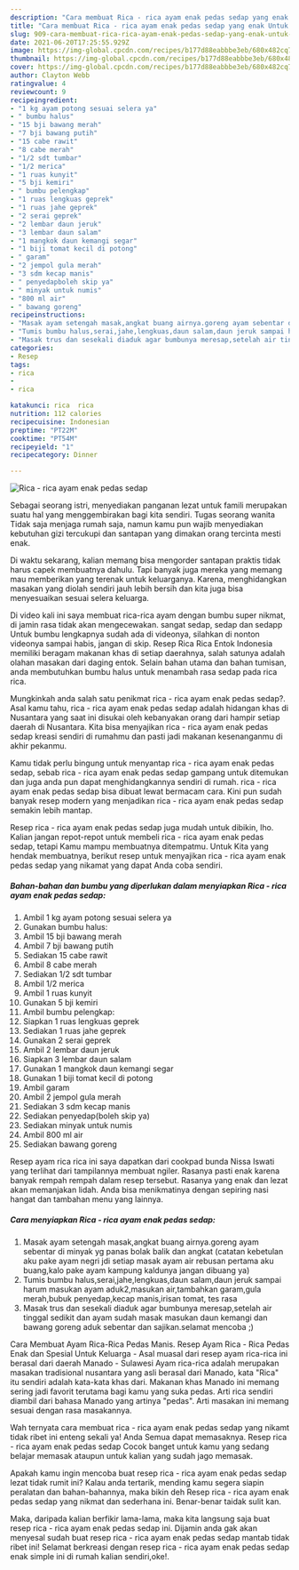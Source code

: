 ```yaml
---
description: "Cara membuat Rica - rica ayam enak pedas sedap yang enak Untuk Jualan"
title: "Cara membuat Rica - rica ayam enak pedas sedap yang enak Untuk Jualan"
slug: 909-cara-membuat-rica-rica-ayam-enak-pedas-sedap-yang-enak-untuk-jualan
date: 2021-06-20T17:25:55.929Z
image: https://img-global.cpcdn.com/recipes/b177d88eabbbe3eb/680x482cq70/rica-rica-ayam-enak-pedas-sedap-foto-resep-utama.jpg
thumbnail: https://img-global.cpcdn.com/recipes/b177d88eabbbe3eb/680x482cq70/rica-rica-ayam-enak-pedas-sedap-foto-resep-utama.jpg
cover: https://img-global.cpcdn.com/recipes/b177d88eabbbe3eb/680x482cq70/rica-rica-ayam-enak-pedas-sedap-foto-resep-utama.jpg
author: Clayton Webb
ratingvalue: 4
reviewcount: 9
recipeingredient:
- "1 kg ayam potong sesuai selera ya"
- " bumbu halus"
- "15 bji bawang merah"
- "7 bji bawang putih"
- "15 cabe rawit"
- "8 cabe merah"
- "1/2 sdt tumbar"
- "1/2 merica"
- "1 ruas kunyit"
- "5 bji kemiri"
- " bumbu pelengkap"
- "1 ruas lengkuas geprek"
- "1 ruas jahe geprek"
- "2 serai geprek"
- "2 lembar daun jeruk"
- "3 lembar daun salam"
- "1 mangkok daun kemangi segar"
- "1 biji tomat kecil di potong"
- " garam"
- "2 jempol gula merah"
- "3 sdm kecap manis"
- " penyedapboleh skip ya"
- " minyak untuk numis"
- "800 ml air"
- " bawang goreng"
recipeinstructions:
- "Masak ayam setengah masak,angkat buang airnya.goreng ayam sebentar di minyak yg panas bolak balik dan angkat (catatan kebetulan aku pake ayam negri jdi setiap masak ayam air rebusan pertama aku buang,kalo pake ayam kampung kaldunya jangan dibuang ya)"
- "Tumis bumbu halus,serai,jahe,lengkuas,daun salam,daun jeruk sampai harum masukan ayam aduk2,masukan air,tambahkan garam,gula merah,bubuk penyedap,kecap manis,irisan tomat, tes rasa"
- "Masak trus dan sesekali diaduk agar bumbunya meresap,setelah air tinggal sedikit dan ayam sudah masak masukan daun kemangi dan bawang goreng aduk sebentar dan sajikan.selamat mencoba ;)"
categories:
- Resep
tags:
- rica
- 
- rica

katakunci: rica  rica 
nutrition: 112 calories
recipecuisine: Indonesian
preptime: "PT22M"
cooktime: "PT54M"
recipeyield: "1"
recipecategory: Dinner

---
```



![Rica - rica ayam enak pedas sedap](https://img-global.cpcdn.com/recipes/b177d88eabbbe3eb/680x482cq70/rica-rica-ayam-enak-pedas-sedap-foto-resep-utama.jpg)

Sebagai seorang istri, menyediakan panganan lezat untuk famili merupakan suatu hal yang menggembirakan bagi kita sendiri. Tugas seorang  wanita Tidak saja menjaga rumah saja, namun kamu pun wajib menyediakan kebutuhan gizi tercukupi dan santapan yang dimakan orang tercinta mesti enak.

Di waktu  sekarang, kalian memang bisa mengorder santapan praktis tidak harus capek membuatnya dahulu. Tapi banyak juga mereka yang memang mau memberikan yang terenak untuk keluarganya. Karena, menghidangkan masakan yang diolah sendiri jauh lebih bersih dan kita juga bisa menyesuaikan sesuai selera keluarga. 

Di video kali ini saya membuat rica-rica ayam dengan bumbu super nikmat, di jamin rasa tidak akan mengecewakan. sangat sedap, sedap dan sedapp Untuk bumbu lengkapnya sudah ada di videonya, silahkan di nonton videonya sampai habis, jangan di skip. Resep Rica Rica Entok Indonesia memiliki beragam makanan khas di setiap daerahnya, salah satunya adalah olahan masakan dari daging entok. Selain bahan utama dan bahan tumisan, anda membutuhkan bumbu halus untuk menambah rasa sedap pada rica rica.

Mungkinkah anda salah satu penikmat rica - rica ayam enak pedas sedap?. Asal kamu tahu, rica - rica ayam enak pedas sedap adalah hidangan khas di Nusantara yang saat ini disukai oleh kebanyakan orang dari hampir setiap daerah di Nusantara. Kita bisa menyajikan rica - rica ayam enak pedas sedap kreasi sendiri di rumahmu dan pasti jadi makanan kesenanganmu di akhir pekanmu.

Kamu tidak perlu bingung untuk menyantap rica - rica ayam enak pedas sedap, sebab rica - rica ayam enak pedas sedap gampang untuk ditemukan dan juga anda pun dapat menghidangkannya sendiri di rumah. rica - rica ayam enak pedas sedap bisa dibuat lewat bermacam cara. Kini pun sudah banyak resep modern yang menjadikan rica - rica ayam enak pedas sedap semakin lebih mantap.

Resep rica - rica ayam enak pedas sedap juga mudah untuk dibikin, lho. Kalian jangan repot-repot untuk membeli rica - rica ayam enak pedas sedap, tetapi Kamu mampu membuatnya ditempatmu. Untuk Kita yang hendak membuatnya, berikut resep untuk menyajikan rica - rica ayam enak pedas sedap yang nikamat yang dapat Anda coba sendiri.

<!--inarticleads1-->

##### Bahan-bahan dan bumbu yang diperlukan dalam menyiapkan Rica - rica ayam enak pedas sedap:

1. Ambil 1 kg ayam potong sesuai selera ya
1. Gunakan  bumbu halus:
1. Ambil 15 bji bawang merah
1. Ambil 7 bji bawang putih
1. Sediakan 15 cabe rawit
1. Ambil 8 cabe merah
1. Sediakan 1/2 sdt tumbar
1. Ambil 1/2 merica
1. Ambil 1 ruas kunyit
1. Gunakan 5 bji kemiri
1. Ambil  bumbu pelengkap:
1. Siapkan 1 ruas lengkuas geprek
1. Sediakan 1 ruas jahe geprek
1. Gunakan 2 serai geprek
1. Ambil 2 lembar daun jeruk
1. Siapkan 3 lembar daun salam
1. Gunakan 1 mangkok daun kemangi segar
1. Gunakan 1 biji tomat kecil di potong
1. Ambil  garam
1. Ambil 2 jempol gula merah
1. Sediakan 3 sdm kecap manis
1. Sediakan  penyedap(boleh skip ya)
1. Sediakan  minyak untuk numis
1. Ambil 800 ml air
1. Sediakan  bawang goreng


Resep ayam rica rica ini saya dapatkan dari cookpad bunda Nissa Iswati yang terlihat dari tampilannya membuat ngiler. Rasanya pasti enak karena banyak rempah rempah dalam resep tersebut. Rasanya yang enak dan lezat akan memanjakan lidah. Anda bisa menikmatinya dengan sepiring nasi hangat dan tambahan menu yang lainnya. 

<!--inarticleads2-->

##### Cara menyiapkan Rica - rica ayam enak pedas sedap:

1. Masak ayam setengah masak,angkat buang airnya.goreng ayam sebentar di minyak yg panas bolak balik dan angkat (catatan kebetulan aku pake ayam negri jdi setiap masak ayam air rebusan pertama aku buang,kalo pake ayam kampung kaldunya jangan dibuang ya)
1. Tumis bumbu halus,serai,jahe,lengkuas,daun salam,daun jeruk sampai harum masukan ayam aduk2,masukan air,tambahkan garam,gula merah,bubuk penyedap,kecap manis,irisan tomat, tes rasa
1. Masak trus dan sesekali diaduk agar bumbunya meresap,setelah air tinggal sedikit dan ayam sudah masak masukan daun kemangi dan bawang goreng aduk sebentar dan sajikan.selamat mencoba ;)


Cara Membuat Ayam Rica-Rica Pedas Manis. Resep Ayam Rica - Rica Pedas Enak dan Spesial Untuk Keluarga - Asal muasal dari resep ayam rica-rica ini berasal dari daerah Manado - Sulawesi Ayam rica-rica adalah merupakan masakan tradisional nusantara yang asli berasal dari Manado, kata &#34;Rica&#34; itu sendiri adalah kata-kata khas dari. Makanan khas Manado ini memang sering jadi favorit terutama bagi kamu yang suka pedas. Arti rica sendiri diambil dari bahasa Manado yang artinya &#34;pedas&#34;. Arti masakan ini memang sesuai dengan rasa masakannya. 

Wah ternyata cara membuat rica - rica ayam enak pedas sedap yang nikamt tidak ribet ini enteng sekali ya! Anda Semua dapat memasaknya. Resep rica - rica ayam enak pedas sedap Cocok banget untuk kamu yang sedang belajar memasak ataupun untuk kalian yang sudah jago memasak.

Apakah kamu ingin mencoba buat resep rica - rica ayam enak pedas sedap lezat tidak rumit ini? Kalau anda tertarik, mending kamu segera siapin peralatan dan bahan-bahannya, maka bikin deh Resep rica - rica ayam enak pedas sedap yang nikmat dan sederhana ini. Benar-benar taidak sulit kan. 

Maka, daripada kalian berfikir lama-lama, maka kita langsung saja buat resep rica - rica ayam enak pedas sedap ini. Dijamin anda gak akan menyesal sudah buat resep rica - rica ayam enak pedas sedap mantab tidak ribet ini! Selamat berkreasi dengan resep rica - rica ayam enak pedas sedap enak simple ini di rumah kalian sendiri,oke!.

